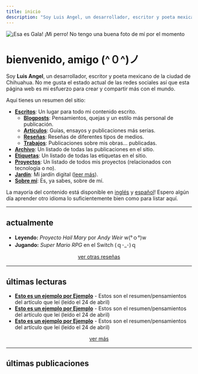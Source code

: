 ```yaml
---
title: inicio
description: "Soy Luis Angel, un desarrollador, escritor y poeta mexicano de la ciudad de Chihuahua. No me gusta el estado actual de las redes sociales así que esta página web es mi esfuerzo para crear y compartir más con el mundo."
---
```

<img
  id="avatar"
  src="/images/index/gala.jpg"
  alt="¡Esa es Gala! ¡Mi perro! No tengo una buena foto de mí por el momento">

# bienvenido, amigo (^０^)ノ

Soy **Luis Angel**, un desarrollador, escritor y poeta mexicano de la ciudad de Chihuahua. No me gusta el estado actual de las redes sociales así que esta página web es mi esfuerzo para crear y compartir más con el mundo.

Aquí tienes un resumen del sitio:

- [**Escritos**](/writings): Un lugar para todo mi contenido escrito.
  - [**Blogposts**](/writings/blogposts): Pensamientos, quejas y un estilo más personal de publicación.
  - [**Artículos**](/writings/articles): Guías, ensayos y publicaciones más serias.
  - [**Reseñas**](/writings/reports): Reseñas de diferentes tipos de medios.
  - [**Trabajos**](/writings/works): Publicaciones sobre mis obras... publicadas.
- [**Archivo**](/post): Un listado de todas las publicaciones en el sitio.
- [**Etiquetas**](/tags): Un listado de todas las etiquetas en el sitio.
- [**Proyectos**](/projects): Un listado de todos mis proyectos (relacionados con tecnología o no).
- [**Jardín**](/garden): Mi jardín digital ([leer más](https://abyss.j3s.sh/hypha/digital_abyss)).
- [**Sobre mí**](/about): Es, ya sabes, sobre de mí.

La mayoría del contenido está disponible en [inglés](/en) y [español](/es)! Espero algún día aprender otro idioma lo suficientemente bien como para listar aquí.

---

## actualmente

- **Leyendo:** *Proyecto Hail Mary* por *Andy Weir* w(°ｏ°)w
- **Jugando:**  *Super Mario RPG* en el Switch (ｑ･_･)ｑ

<div style="text-align: center; margin-bottom: 1rem;">
  <a href="/categories/report">
    ver otras reseñas
  </a>
</div>

---

## últimas lecturas

- [**Esto es un ejemplo por Ejemplo**](/) - Estos son el resumen/pensamientos del artículo que leí (leído el 24 de abril)
- [**Esto es un ejemplo por Ejemplo**](/) - Estos son el resumen/pensamientos del artículo que leí (leído el 24 de abril)
- [**Esto es un ejemplo por Ejemplo**](/) - Estos son el resumen/pensamientos del artículo que leí (leído el 24 de abril)

<div style="text-align: center; margin-bottom: 1rem;">
  <a href="/garden/latest-reads">
    ver más
  </a>
</div>

---

## últimas publicaciones
